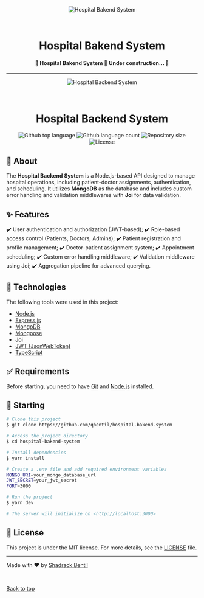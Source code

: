 <div align="center" id="top"> 
  <img src="./.github/app.gif" alt="Hospital Bakend System" />

  &#xa0;

  <!-- <a href="https://hospitalbakendsystem.netlify.app">Demo</a> -->
</div>

<h1 align="center">Hospital Bakend System</h1>

<p align="center">

</p>

<!-- Status -->

<h4 align="center"> 
	🚧  Hospital Bakend System 🚀 Under construction...  🚧
</h4> 

<hr>
<div align="center" id="top">
  <img src="./.github/app.gif" alt="Hospital Backend System" />
  
  &#xa0;
  
  <!-- <a href="https://hospitalbakendsystem.netlify.app">Demo</a> -->
</div>

<h1 align="center">Hospital Backend System</h1>

<p align="center">
  <img alt="Github top language" src="https://img.shields.io/github/languages/top/qbentil/hospital-bakend-system?color=56BEB8">

  <img alt="Github language count" src="https://img.shields.io/github/languages/count/qbentil/hospital-bakend-system?color=56BEB8">

  <img alt="Repository size" src="https://img.shields.io/github/repo-size/qbentil/hospital-bakend-system?color=56BEB8">

  <img alt="License" src="https://img.shields.io/github/license/qbentil/hospital-bakend-system?color=56BEB8">
</p>

## :dart: About ##
The **Hospital Backend System** is a Node.js-based API designed to manage hospital operations, including patient-doctor assignments, authentication, and scheduling. It utilizes **MongoDB** as the database and includes custom error handling and validation middlewares with **Joi** for data validation.

## :sparkles: Features ##

:heavy_check_mark: User authentication and authorization (JWT-based);
:heavy_check_mark: Role-based access control (Patients, Doctors, Admins);
:heavy_check_mark: Patient registration and profile management;
:heavy_check_mark: Doctor-patient assignment system;
:heavy_check_mark: Appointment scheduling;
:heavy_check_mark: Custom error handling middleware;
:heavy_check_mark: Validation middleware using Joi;
:heavy_check_mark: Aggregation pipeline for advanced querying.

## :rocket: Technologies ##
The following tools were used in this project:

- [Node.js](https://nodejs.org/en/)
- [Express.js](https://expressjs.com/)
- [MongoDB](https://www.mongodb.com/)
- [Mongoose](https://mongoosejs.com/)
- [Joi](https://joi.dev/)
- [JWT (JsonWebToken)](https://jwt.io/)
- [TypeScript](https://www.typescriptlang.org/)

## :white_check_mark: Requirements ##

Before starting, you need to have [Git](https://git-scm.com) and [Node.js](https://nodejs.org/en/) installed.

## :checkered_flag: Starting ##

```bash
# Clone this project
$ git clone https://github.com/qbentil/hospital-bakend-system

# Access the project directory
$ cd hospital-bakend-system

# Install dependencies
$ yarn install

# Create a .env file and add required environment variables
MONGO_URI=your_mongo_database_url
JWT_SECRET=your_jwt_secret
PORT=3000

# Run the project
$ yarn dev

# The server will initialize on <http://localhost:3000>
```

## :memo: License ##
This project is under the MIT license. For more details, see the [LICENSE](LICENSE.md) file.

---

Made with :heart: by <a href="https://github.com/qbentil" target="_blank">Shadrack Bentil</a>

&#xa0;

<a href="#top">Back to top</a>

